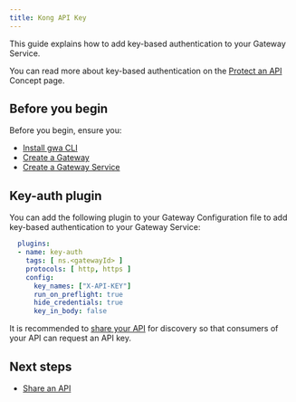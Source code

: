 ```yaml
---
title: Kong API Key
---
```


<!-- overview -->

This guide explains how to add key-based authentication to your Gateway Service.

You can read more about key-based authentication on the
[Protect an API](/concepts/protect-api.md) Concept page.

<!-- prerequisites -->

## Before you begin

Before you begin, ensure you:

- [Install gwa CLI](/how-to/gwa-install.md)
- [Create a Gateway](/reference/gwa-commands.md#gatewaycreate)
- [Create a Gateway Service](/how-to/create-gateway-service.md)

<!-- steps -->

## Key-auth plugin

You can add the following plugin to your Gateway Configuration file to add
key-based authentication to your Gateway Service:

```yaml
  plugins:
  - name: key-auth
    tags: [ ns.<gatewayId> ]
    protocols: [ http, https ]
    config:
      key_names: ["X-API-KEY"]
      run_on_preflight: true
      hide_credentials: true
      key_in_body: false
```

It is recommended to [share your API](/how-to/api-discovery.md) for discovery so
that consumers of your API can request an API key.

## Next steps

- [Share an API](/how-to/api-discovery.md)
